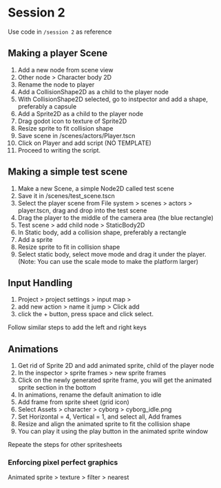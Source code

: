 # Session 2

Use code in `/session 2` as reference

## Making a player Scene
1. Add a new node from scene view
2. Other node > Character body 2D
3. Rename the node to player
4. Add a CollisionShape2D as a child to the player node
5. With CollisionShape2D selected, go to instpector and add a shape, preferably a capsule
6. Add a Sprite2D as a child to the player node
7. Drag godot icon to texture of Sprite2D
8. Resize sprite to fit collision shape
9. Save scene in /scenes/actors/Player.tscn
11. Click on Player and add script (NO TEMPLATE)
12. Proceed to writing the script. 


## Making a simple test scene
1. Make a new Scene, a simple Node2D called test scene
2. Save it in /scenes/test_scene.tscn
3. Select the player scene from File system > scenes > actors > player.tscn, drag and drop into the test scene
4. Drag the player to the middle of the camera area (the blue rectangle)
6. Test scene > add child node > StaticBody2D
7. In Static body, add a collision shape, preferably a rectangle
9. Add a sprite
10. Resize sprite to fit in collision shape
11. Select static body, select move mode and drag it under the player. (Note: You can use the scale mode to make the platform larger)

## Input Handling
1. Project > project settings > input map > 
2. add new action  > name it jump > Click add
3. click the + button, press space and click select.

Follow similar steps to add the left and right keys


## Animations
1. Get rid of Sprite 2D and add animated sprite, child of the player node
2. In the inspector > sprite frames > new sprite frames
3. Click on the newly generated sprite frame, you will get the animated sprite section in the bottom
4. In animations, rename the default animation to idle
5. Add frame from sprite sheet (grid icon)
6. Select Assets > character > cyborg > cyborg_idle.png
7. Set Horizontal = 4, Vertical = 1, and select all, Add frames
8. Resize and align the animated sprite to fit the collision shape
9. You can play it using the play button in the animated sprite window

Repeate the steps for other spritesheets

### Enforcing pixel perfect graphics
Animated sprite > texture > filter > nearest

